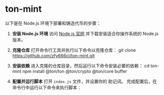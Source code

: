 # ton-mint


以下是在 Node.js 环境下部署和铸造代币的步骤：

1. **安装 Node.js 环境**
   访问 [Node.js 官网](https://nodejs.org/en) 并下载安装适合你操作系统的 Node.js 版本。

2. **克隆仓库**
   打开命令行工具并执行以下命令以克隆仓库：
   git clone https://github.com/zfy666ci/ton-mint.git
3. **安装依赖**
   进入克隆的仓库目录，然后运行以下命令安装必要的依赖：
   cd ton-mint
   npm install  @ton/ton @ton/crypto @ton/core buffer

4. **配置并运行脚本**
   打开 `index.js` 文件，并设置你的 助记词。
   完成配置后，在命令行中运行以下命令来执行脚本：
